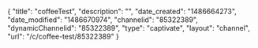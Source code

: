 {
    "title": "coffeeTest",
    "description": "",
    "date_created": "1486664273",
    "date_modified": "1486670974",
    "channelid": "85322389",
    "dynamicChannelid": "85322389",
    "type": "captivate",
    "layout": "channel",
    "url": "\/c\/coffee-test\/85322389"
}
